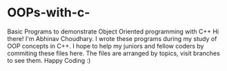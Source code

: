 # OOPs-with-c-
Basic Programs to demonstrate Object Oriented programming with C++
Hi there!
I'm Abhinav Choudhary.
I wrote these programs during my study of OOP concepts in C++.
I hope to help my juniors and fellow coders by commiting these files here.
The files are arranged by topics, visit branches to see them.
Happy Coding :)
